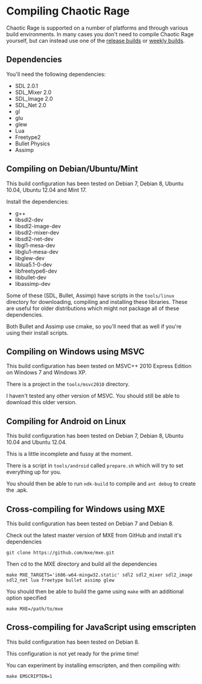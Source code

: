 Compiling Chaotic Rage
======================

Chaotic Rage is supported on a number of platforms and through various build environments. In many cases you don't need to compile Chaotic Rage yourself, but can instead use one of the [release builds](http://www.chaoticrage.com/download) or [weekly builds](http://dev1.chaoticrage.com/weekly).


Dependencies
------------

You'll need the following dependencies:
* SDL 2.0.1
* SDL_Mixer 2.0
* SDL_Image 2.0
* SDL_Net 2.0
* gl
* glu
* glew
* Lua
* Freetype2
* Bullet Physics
* Assimp


Compiling on Debian/Ubuntu/Mint
-------------------------------

This build configuration has been tested on Debian 7, Debian 8, Ubuntu 10.04, Ubuntu 12.04 and Mint 17.

Install the dependencies:
* g++
* libsdl2-dev
* libsdl2-image-dev
* libsdl2-mixer-dev
* libsdl2-net-dev
* libgl1-mesa-dev
* libglu1-mesa-dev
* libglew-dev
* liblua5.1-0-dev
* libfreetype6-dev
* libbullet-dev
* libassimp-dev

Some of these (SDL, Bullet, Assimp) have scripts in the `tools/linux` directory
for downloading, compiling and installing these libraries. These are useful
for older distributions which might not package all of these dependencies.

Both Bullet and Assimp use cmake, so you'll need that as well if you're using
their install scripts.


Compiling on Windows using MSVC
-------------------------------

This build configuration has been tested on MSVC++ 2010 Express Edition on Windows 7 and Windows XP.

There is a project in the `tools/msvc2010` directory.

I haven't tested any other version of MSVC. You should still be able to
download this older version.


Compiling for Android on Linux
------------------------------

This build configuration has been tested on Debian 7, Debian 8, Ubuntu 10.04 and Ubuntu 12.04.

This is a little incomplete and fussy at the moment.

There is a script in `tools/android` called `prepare.sh` which will try to set everything up for you.

You should then be able to run `ndk-build` to compile and `ant debug` to create the .apk.


Cross-compiling for Windows using MXE
-------------------------------------

This build configuration has been tested on Debian 7 and Debian 8.

Check out the latest master version of MXE from GitHub and install it's dependencies
```
git clone https://github.com/mxe/mxe.git
```

Then cd to the MXE directory and build all the dependencies
```
make MXE_TARGETS='i686-w64-mingw32.static' sdl2 sdl2_mixer sdl2_image sdl2_net lua freetype bullet assimp glew
```

You should then be able to build the game using `make` with an additional option specified
```
make MXE=/path/to/mxe
```


Cross-compiling for JavaScript using emscripten
-----------------------------------------------

This build configuration has been tested on Debian 8.

This configuration is not yet ready for the prime time!

You can experiment by installing emscripten, and then compiling with:

```
make EMSCRIPTEN=1
```

